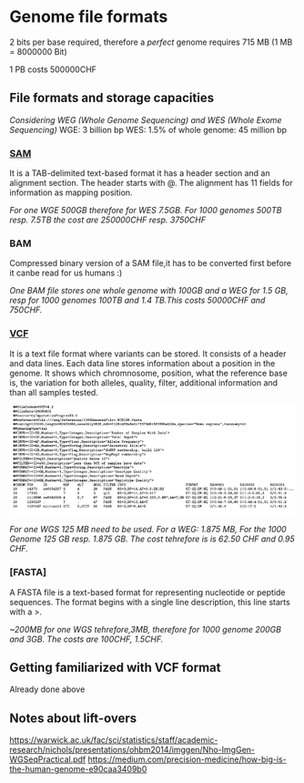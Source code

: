 # Genome file formats
2 bits per base required, therefore a *perfect* genome requires 715 MB (1 MB = 8000000 Bit) 

1 PB costs 500000CHF

## File formats and storage capacities
*Considering WEG (Whole Genome Sequencing) and WES (Whole Exome Sequencing)*
WGE: 3 billion bp
WES: 1.5% of whole genome: 45 million bp

### [SAM](https://samtools.github.io/hts-specs/SAMv1.pdf)
It is a TAB-delimited text-based format it has a header section and an alignment section. The header starts with @. The alignment has 11 fields for information as mapping position.


 *For one WGE 500GB therefore for  WES 7.5GB. For 1000 genomes 500TB resp. 7.5TB the cost are 250000CHF resp. 3750CHF*

### BAM
Compressed binary version of a SAM file,it has to be converted first before it canbe read for us humans :)


*One BAM file stores one whole genome with 100GB and a WEG for 1.5 GB, resp for 1000 genomes 100TB and 1.4 TB.This costs 50000CHF and 750CHF.*

### [VCF](file:///Users/angelatopic/Downloads/VCFv4.2.pdf)
It is a text file format where variants can be stored. It consists of a header and data lines. Each data line stores information about a position in the genome. It shows which chromnosome, position, what the reference base is, the variation for both alleles, quality, filter, additional information and than all samples tested.

 ![VCF file](VCF.png)


*For one WGS 125 MB need to be used. For a WEG: 1.875 MB, For the 1000 Genome 125 GB resp. 1.875 GB. The cost tehrefore is is 62.50 CHF and 0.95 CHF.*


### [FASTA]
A FASTA file is a text-based format for representing nucleotide or peptide sequences. The format begins with a single line description, this line starts with a >.


*~200MB for one WGS tehrefore,3MB, therefore for 1000 genome 200GB and 3GB. The costs are 100CHF, 1.5CHF.*
 
## Getting familiarized with VCF format
Already done above

## Notes about lift-overs


https://warwick.ac.uk/fac/sci/statistics/staff/academic-research/nichols/presentations/ohbm2014/imggen/Nho-ImgGen-WGSeqPractical.pdf
https://medium.com/precision-medicine/how-big-is-the-human-genome-e90caa3409b0

 
